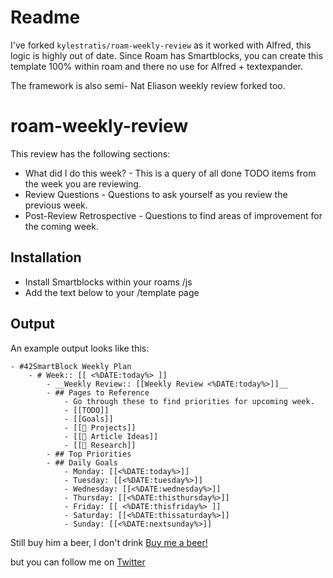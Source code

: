 # Readme

I've forked `kylestratis/roam-weekly-review` as it worked with Alfred, this logic is highly out of date. Since Roam has Smartblocks, you can create this template 100% within roam and there no use for Alfred + textexpander. 

The framework is also semi- Nat Eliason weekly review forked too.


# roam-weekly-review

This review has the following sections:
* What did I do this week? - This is a query of all done TODO items from the week you are reviewing. 
* Review Questions - Questions to ask yourself as you review the previous week. 
* Post-Review Retrospective - Questions to find areas of improvement for the coming week.

## Installation
- Install Smartblocks within your roams /js 
- Add the text below to your /template page 

## Output
An example output looks like this: 
```
- #42SmartBlock Weekly Plan 
    - # Week:: [[ <%DATE:today%> ]]
        - __Weekly Review:: [[Weekly Review <%DATE:today%>]]__
        - ## Pages to Reference
            - Go through these to find priorities for upcoming week.
            - [[TODO]]
            - [[Goals]]
            - [[📝 Projects]]
            - [[📓 Article Ideas]]
            - [[🧠 Research]]
        - ## Top Priorities
        - ## Daily Goals
            - Monday: [[<%DATE:today%>]]
            - Tuesday: [[<%DATE:tuesday%>]]
            - Wednesday: [[<%DATE:wednesday%>]]
            - Thursday: [[<%DATE:thisthursday%>]]
            - Friday: [[ <%DATE:thisfriday%> ]]
            - Saturday: [[<%DATE:thissaturday%>]]
            - Sunday: [[<%DATE:nextsunday%>]]

```  

Still buy him a beer, I don't drink [Buy me a beer!](https://www.buymeacoffee.com/kylestratis)

but you can follow me on [Twitter](https://twitter.com/Coopish_)
